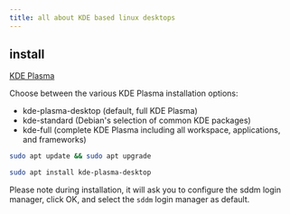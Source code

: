 ```yaml
---
title: all about KDE based linux desktops
---
```


## install

[KDE Plasma](https://www.tecmint.com/install-kde-plasma-5-in-linux/)

Choose between the various KDE Plasma installation options:

- kde-plasma-desktop (default, full KDE Plasma)
- kde-standard (Debian's selection of common KDE packages)
- kde-full (complete KDE Plasma including all workspace, applications, and frameworks)

```bash
sudo apt update && sudo apt upgrade

sudo apt install kde-plasma-desktop
```

Please note during installation, it will ask you to configure the sddm login manager, click OK, and select the `sddm` login manager as default.
